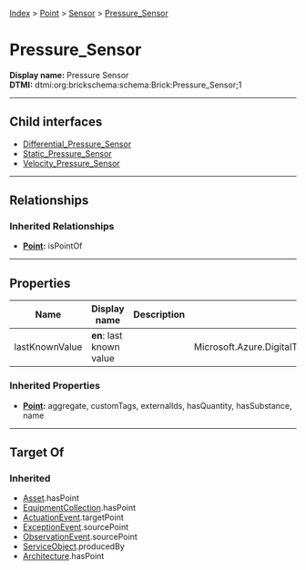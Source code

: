 [Index](../../../index.md) > [Point](../../Point.md) > [Sensor](../Sensor.md) > [Pressure_Sensor](#)
# Pressure_Sensor

**Display name:** Pressure Sensor<br />
**DTMI:** dtmi:org:brickschema:schema:Brick:Pressure_Sensor;1

---

## Child interfaces
* [Differential_Pressure_Sensor](Differential_Pressure_Sensor/Differential_Pressure_Sensor.md)
* [Static_Pressure_Sensor](Static_Pressure_Sensor/Static_Pressure_Sensor.md)
* [Velocity_Pressure_Sensor](Velocity_Pressure_Sensor/Velocity_Pressure_Sensor.md)

---

## Relationships

### Inherited Relationships
* **[Point](../../Point.md):** isPointOf

---

## Properties

|Name|Display name|Description|Schema|Writable|
|-|-|-|-|-|
|lastKnownValue|**en**: last known value||Microsoft.Azure.DigitalTwins.Parser.Models.DTObjectInfo|True|
### Inherited Properties
* **[Point](../../Point.md):** aggregate, customTags, externalIds, hasQuantity, hasSubstance, name

---

## Target Of
### Inherited
* [Asset](../../../Asset/Asset.md).hasPoint
* [EquipmentCollection](../../../Collection/EquipmentCollection.md).hasPoint
* [ActuationEvent](../../../Event/PointEvent/ActuationEvent.md).targetPoint
* [ExceptionEvent](../../../Event/PointEvent/ExceptionEvent.md).sourcePoint
* [ObservationEvent](../../../Event/PointEvent/ObservationEvent.md).sourcePoint
* [ServiceObject](../../../Information/ServiceObject/ServiceObject.md).producedBy
* [Architecture](../../../Space/Architecture/Architecture.md).hasPoint
